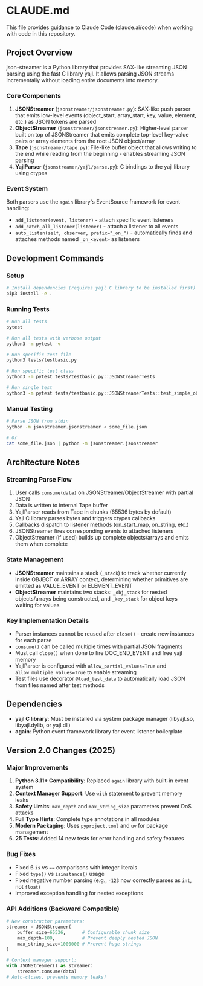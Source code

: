 # CLAUDE.md

This file provides guidance to Claude Code (claude.ai/code) when working with code in this repository.

## Project Overview

json-streamer is a Python library that provides SAX-like streaming JSON parsing using the fast C library yajl. It allows parsing JSON streams incrementally without loading entire documents into memory.

### Core Components

1. **JSONStreamer** (`jsonstreamer/jsonstreamer.py`): SAX-like push parser that emits low-level events (object_start, array_start, key, value, element, etc.) as JSON tokens are parsed
2. **ObjectStreamer** (`jsonstreamer/jsonstreamer.py`): Higher-level parser built on top of JSONStreamer that emits complete top-level key-value pairs or array elements from the root JSON object/array
3. **Tape** (`jsonstreamer/tape.py`): File-like buffer object that allows writing to the end while reading from the beginning - enables streaming JSON parsing
4. **YajlParser** (`jsonstreamer/yajl/parse.py`): C bindings to the yajl library using ctypes

### Event System

Both parsers use the `again` library's EventSource framework for event handling:
- `add_listener(event, listener)` - attach specific event listeners
- `add_catch_all_listener(listener)` - attach a listener to all events
- `auto_listen(self, observer, prefix="_on_")` - automatically finds and attaches methods named `_on_<event>` as listeners

## Development Commands

### Setup
```bash
# Install dependencies (requires yajl C library to be installed first)
pip3 install -e .
```

### Running Tests
```bash
# Run all tests
pytest

# Run all tests with verbose output
python3 -m pytest -v

# Run specific test file
python3 tests/testbasic.py

# Run specific test class
python3 -m pytest tests/testbasic.py::JSONStreamerTests

# Run single test
python3 -m pytest tests/testbasic.py::JSONStreamerTests::test_simple_object
```

### Manual Testing
```bash
# Parse JSON from stdin
python -m jsonstreamer.jsonstreamer < some_file.json

# Or
cat some_file.json | python -m jsonstreamer.jsonstreamer
```

## Architecture Notes

### Streaming Parse Flow

1. User calls `consume(data)` on JSONStreamer/ObjectStreamer with partial JSON
2. Data is written to internal Tape buffer
3. YajlParser reads from Tape in chunks (65536 bytes by default)
4. Yajl C library parses bytes and triggers ctypes callbacks
5. Callbacks dispatch to listener methods (on_start_map, on_string, etc.)
6. JSONStreamer fires corresponding events to attached listeners
7. ObjectStreamer (if used) builds up complete objects/arrays and emits them when complete

### State Management

- **JSONStreamer** maintains a stack (`_stack`) to track whether currently inside OBJECT or ARRAY context, determining whether primitives are emitted as VALUE_EVENT or ELEMENT_EVENT
- **ObjectStreamer** maintains two stacks: `_obj_stack` for nested objects/arrays being constructed, and `_key_stack` for object keys waiting for values

### Key Implementation Details

- Parser instances cannot be reused after `close()` - create new instances for each parse
- `consume()` can be called multiple times with partial JSON fragments
- Must call `close()` when done to fire DOC_END_EVENT and free yajl memory
- YajlParser is configured with `allow_partial_values=True` and `allow_multiple_values=True` to enable streaming
- Test files use decorator `@load_test_data` to automatically load JSON from files named after test methods

## Dependencies

- **yajl C library**: Must be installed via system package manager (libyajl.so, libyajl.dylib, or yajl.dll)
- **again**: Python event framework library for event listener boilerplate

## Version 2.0 Changes (2025)

### Major Improvements

1. **Python 3.11+ Compatibility**: Replaced `again` library with built-in event system
2. **Context Manager Support**: Use `with` statement to prevent memory leaks
3. **Safety Limits**: `max_depth` and `max_string_size` parameters prevent DoS attacks
4. **Full Type Hints**: Complete type annotations in all modules
5. **Modern Packaging**: Uses `pyproject.toml` and `uv` for package management
6. **25 Tests**: Added 14 new tests for error handling and safety features

### Bug Fixes

- Fixed 6 `is` vs `==` comparisons with integer literals
- Fixed `type()` vs `isinstance()` usage
- Fixed negative number parsing (e.g., `-123` now correctly parses as `int`, not `float`)
- Improved exception handling for nested exceptions

### API Additions (Backward Compatible)

```python
# New constructor parameters:
streamer = JSONStreamer(
    buffer_size=65536,      # Configurable chunk size
    max_depth=100,          # Prevent deeply nested JSON
    max_string_size=1000000 # Prevent huge strings
)

# Context manager support:
with JSONStreamer() as streamer:
    streamer.consume(data)
# Auto-closes, prevents memory leaks!
```
